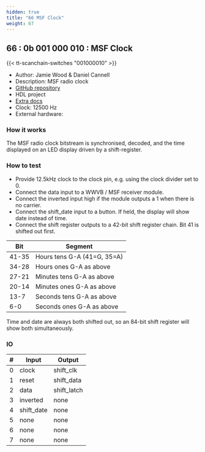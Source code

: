 ```yaml
---
hidden: true
title: "66 MSF Clock"
weight: 67
---
```


## 66 : 0b 001 000 010 : MSF Clock

{{< tt-scanchain-switches "001000010" >}}

* Author: Jamie Wood & Daniel Cannell
* Description: MSF radio clock
* [GitHub repository](https://github.com/JMW95/tt03-msf-clock)
* HDL project
* [Extra docs]()
* Clock: 12500 Hz
* External hardware: 



### How it works

The MSF radio clock bitstream is synchronised, decoded, and the time displayed on an LED display driven by a shift-register.


### How to test

* Provide 12.5kHz clock to the clock pin, e.g. using the clock divider set to 0.
* Connect the data input to a WWVB / MSF receiver module.
* Connect the inverted input high if the module outputs a 1 when there is no carrier.
* Connect the shift_date input to a button. If held, the display will show date instead of time.
* Connect the shift register outputs to a 42-bit shift register chain. Bit 41 is shifted out first.

Bit | Segment
----|--------
41-35 | Hours tens G-A (41=G, 35=A)
34-28 | Hours ones G-A as above
27-21 | Minutes tens G-A as above
20-14 | Minutes ones G-A as above
13-7  | Seconds tens G-A as above
6-0   | Seconds ones G-A as above

Time and date are always both shifted out, so an 84-bit shift register will show both simultaneously.


### IO

| # | Input        | Output       |
|---|--------------|--------------|
| 0 | clock  | shift_clk |
| 1 | reset  | shift_data |
| 2 | data  | shift_latch |
| 3 | inverted  | none |
| 4 | shift_date  | none |
| 5 | none  | none |
| 6 | none  | none |
| 7 | none  | none |
